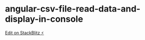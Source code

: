 # angular-csv-file-read-data-and-display-in-console

[Edit on StackBlitz ⚡️](https://stackblitz.com/edit/angular-file-read-oxe9mr)